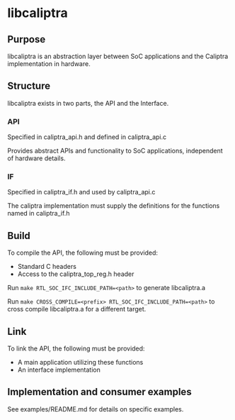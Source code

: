 # libcaliptra

## Purpose

libcaliptra is an abstraction layer between SoC applications and the Caliptra implementation in hardware.

## Structure

libcaliptra exists in two parts, the API and the Interface.

### API

Specified in caliptra_api.h and defined in caliptra_api.c

Provides abstract APIs and functionality to SoC applications, independent of hardware details.

### IF

Specified in caliptra_if.h and used by caliptra_api.c

The caliptra implementation must supply the definitions for the functions named in caliptra_if.h

## Build

To compile the API, the following must be provided:

* Standard C headers
* Access to the caliptra_top_reg.h header

Run `make RTL_SOC_IFC_INCLUDE_PATH=<path>` to generate libcaliptra.a

Run `make CROSS_COMPILE=<prefix> RTL_SOC_IFC_INCLUDE_PATH=<path>` to cross compile libcaliptra.a for a different target.

## Link

To link the API, the following must be provided:

* A main application utilizing these functions
* An interface implementation

## Implementation and consumer examples

See examples/README.md for details on specific examples.
